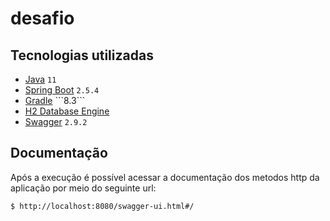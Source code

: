 
# desafio

## Tecnologias utilizadas

- [Java](https://www.oracle.com/technetwork/java/javase/downloads/index.html) ```11```
- [Spring Boot](https://spring.io/projects/spring-boot) ```2.5.4```
- [Gradle]([https://maven.apache.org/](https://gradle.org/)) ```8.3```
- [H2 Database Engine](https://www.h2database.com/html/main.html) 
- [Swagger](https://swagger.io/) ```2.9.2```

## Documentação
Após a execução é possível acessar a documentação dos metodos http da aplicação por meio do seguinte url:
```bash
$ http://localhost:8080/swagger-ui.html#/
```

